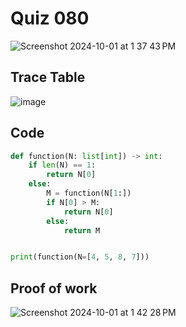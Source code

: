# Quiz 080

<img width="max" alt="Screenshot 2024-10-01 at 1 37 43 PM" src="https://github.com/user-attachments/assets/23b7264b-9084-4a28-8f65-2d0a5c46a3a8">

## Trace Table

![image](https://github.com/user-attachments/assets/7f8182a9-5c73-4be7-aaf4-df5fe00c7efa)


## Code

```py
def function(N: list[int]) -> int:
    if len(N) == 1:
        return N[0]
    else:
        M = function(N[1:])
        if N[0] > M:
            return N[0]
        else:
            return M


print(function(N=[4, 5, 8, 7]))
```


## Proof of work
<img width="max" alt="Screenshot 2024-10-01 at 1 42 28 PM" src="https://github.com/user-attachments/assets/c5d12d90-8310-4676-9616-a094ad65b584">
